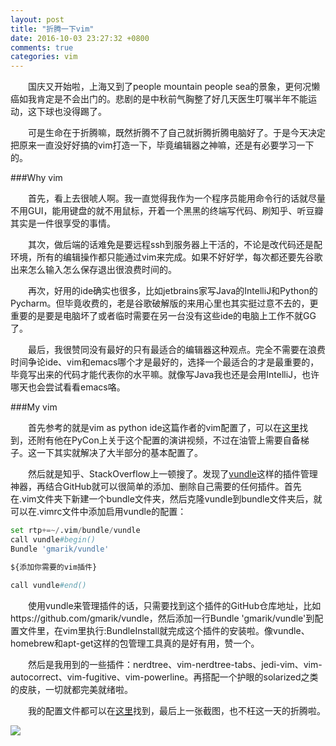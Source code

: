 ```yaml
---
layout: post
title: "折腾一下vim"
date: 2016-10-03 23:27:32 +0800
comments: true
categories: vim
---
```


&emsp;&emsp;国庆又开始啦，上海又到了people mountain people sea的景象，更何况懒癌如我肯定是不会出门的。悲剧的是中秋前气胸整了好几天医生叮嘱半年不能运动，这下球也没得踢了。

&emsp;&emsp;可是生命在于折腾嘛，既然折腾不了自己就折腾折腾电脑好了。于是今天决定把原来一直没好好搞的vim打造一下，毕竟编辑器之神嘛，还是有必要学习一下的。<!--more-->

###Why vim

&emsp;&emsp;首先，看上去很唬人啊。我一直觉得我作为一个程序员能用命令行的话就尽量不用GUI，能用键盘的就不用鼠标，开着一个黑黑的终端写代码、刷知乎、听豆瓣其实是一件很享受的事情。

&emsp;&emsp;其次，做后端的话难免是要远程ssh到服务器上干活的，不论是改代码还是配环境，所有的编辑操作都只能通过vim来完成。如果不好好学，每次都还要先谷歌出来怎么输入怎么保存退出很浪费时间的。

&emsp;&emsp;再次，好用的ide确实也很多，比如jetbrains家写Java的IntelliJ和Python的Pycharm。但毕竟收费的，老是谷歌破解版的来用心里也其实挺过意不去的，更重要的是要是电脑坏了或者临时需要在另一台没有这些ide的电脑上工作不就GG了。

&emsp;&emsp;最后，我很赞同没有最好的只有最适合的编辑器这种观点。完全不需要在浪费时间争论ide、vim和emacs哪个才是最好的，选择一个最适合的才是最重要的，毕竟写出来的代码才能代表你的水平嘛。就像写Java我也还是会用IntelliJ，也许哪天也会尝试看看emacs咯。

###My vim

&emsp;&emsp;首先参考的就是vim as python ide这篇作者的vim配置了，可以在[这里](https://github.com/mbrochh/vim-as-a-python-ide)找到，还附有他在PyCon上关于这个配置的演讲视频，不过在油管上需要自备梯子。这一下其实就解决了大半部分的基本配置了。

&emsp;&emsp;然后就是知乎、StackOverflow上一顿搜了。发现了[vundle](http://github.com/VundleVim/Vundle.Vim)这样的插件管理神器，再结合GitHub就可以很简单的添加、删除自己需要的任何插件。首先在.vim文件夹下新建一个bundle文件夹，然后克隆vundle到bundle文件夹后，就可以在.vimrc文件中添加启用vundle的配置：

``` python
set rtp+=~/.vim/bundle/vundle
call vundle#begin()
Bundle 'gmarik/vundle'

${添加你需要的vim插件}

call vundle#end()
```

&emsp;&emsp;使用vundle来管理插件的话，只需要找到这个插件的GitHub仓库地址，比如https://github.com/gmarik/vundle，然后添加一行Bundle 'gmarik/vundle'到配置文件里，在vim里执行:BundleInstall就完成这个插件的安装啦。像vundle、homebrew和apt-get这样的包管理工具真的是好有用，赞一个。

&emsp;&emsp;然后是我用到的一些插件：nerdtree、vim-nerdtree-tabs、jedi-vim、vim-autocorrect、vim-fugitive、vim-powerline。再搭配一个护眼的solarized之类的皮肤，一切就都完美就绪啦。

&emsp;&emsp;我的配置文件都可以在[这里](https://github.com/duduainankai/duduainankai_vim)找到，最后上一张截图，也不枉这一天的折腾啦。

![](http://7xqncq.com1.z0.glb.clouddn.com/vim.png)
